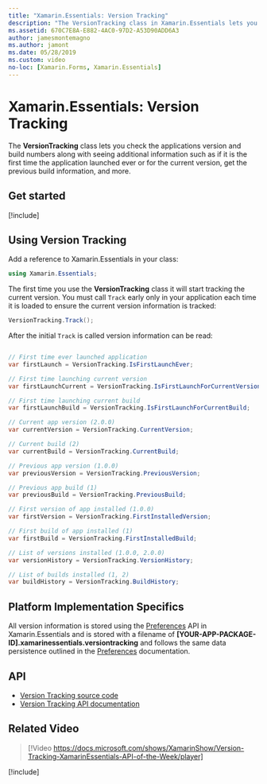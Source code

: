```yaml
---
title: "Xamarin.Essentials: Version Tracking"
description: "The VersionTracking class in Xamarin.Essentials lets you check the applications version and build numbers along with seeing additional information such as if it is the first time the application launched ever or for the current version, get the previous build information, and more."
ms.assetid: 670C7E8A-E882-4AC0-97D2-A53D90ADD6A3
author: jamesmontemagno
ms.author: jamont
ms.date: 05/28/2019
ms.custom: video
no-loc: [Xamarin.Forms, Xamarin.Essentials]
---
```


# Xamarin.Essentials: Version Tracking

The **VersionTracking** class lets you check the applications version and build numbers along with seeing additional information such as if it is the first time the application launched ever or for the current version, get the previous build information, and more.

## Get started

[!include[](~/essentials/includes/get-started.md)]

## Using Version Tracking

Add a reference to Xamarin.Essentials in your class:

```csharp
using Xamarin.Essentials;
```

The first time you use the **VersionTracking** class it will start tracking the current version. You must call `Track` early only in your application each time it is loaded to ensure the current version information is tracked:

```csharp
VersionTracking.Track();
```

After the initial `Track` is called version information can be read:

```csharp

// First time ever launched application
var firstLaunch = VersionTracking.IsFirstLaunchEver;

// First time launching current version
var firstLaunchCurrent = VersionTracking.IsFirstLaunchForCurrentVersion;

// First time launching current build
var firstLaunchBuild = VersionTracking.IsFirstLaunchForCurrentBuild;

// Current app version (2.0.0)
var currentVersion = VersionTracking.CurrentVersion;

// Current build (2)
var currentBuild = VersionTracking.CurrentBuild;

// Previous app version (1.0.0)
var previousVersion = VersionTracking.PreviousVersion;

// Previous app build (1)
var previousBuild = VersionTracking.PreviousBuild;

// First version of app installed (1.0.0)
var firstVersion = VersionTracking.FirstInstalledVersion;

// First build of app installed (1)
var firstBuild = VersionTracking.FirstInstalledBuild;

// List of versions installed (1.0.0, 2.0.0)
var versionHistory = VersionTracking.VersionHistory;

// List of builds installed (1, 2)
var buildHistory = VersionTracking.BuildHistory;
```

## Platform Implementation Specifics

All version information is stored using the [Preferences](preferences.md) API in Xamarin.Essentials and is stored with a filename of **[YOUR-APP-PACKAGE-ID].xamarinessentials.versiontracking** and follows the same data persistence outlined in the [Preferences](preferences.md#persistence) documentation.

## API

- [Version Tracking source code](https://github.com/xamarin/Essentials/tree/main/Xamarin.Essentials/VersionTracking)
- [Version Tracking API documentation](xref:Xamarin.Essentials.VersionTracking)

## Related Video

> [!Video https://docs.microsoft.com/shows/XamarinShow/Version-Tracking-XamarinEssentials-API-of-the-Week/player]

[!include[](~/essentials/includes/xamarin-show-essentials.md)]
